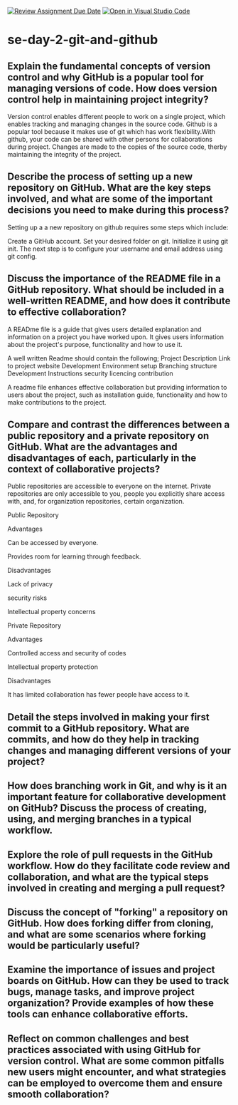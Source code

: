[![Review Assignment Due Date](https://classroom.github.com/assets/deadline-readme-button-22041afd0340ce965d47ae6ef1cefeee28c7c493a6346c4f15d667ab976d596c.svg)](https://classroom.github.com/a/8wgCKhpZ)
[![Open in Visual Studio Code](https://classroom.github.com/assets/open-in-vscode-2e0aaae1b6195c2367325f4f02e2d04e9abb55f0b24a779b69b11b9e10269abc.svg)](https://classroom.github.com/online_ide?assignment_repo_id=15707616&assignment_repo_type=AssignmentRepo)
# se-day-2-git-and-github
## Explain the fundamental concepts of version control and why GitHub is a popular tool for managing versions of code. How does version control help in maintaining project integrity?

Version control enables different people to work on a single project, which enables tracking and managing changes in the source code. Github is a popular tool because it makes use of git which has work flexibility.With github, your code can be shared with other persons for collaborations during project. Changes are made to the copies of the source code, therby maintaining the integrity of the project.

## Describe the process of setting up a new repository on GitHub. What are the key steps involved, and what are some of the important decisions you need to make during this process?

Setting up a a new repository on github requires some steps which include:

Create a GitHub account.
Set your desired folder on git.
Initialize it using git init.
The next step is to configure your username and email address using git config.

## Discuss the importance of the README file in a GitHub repository. What should be included in a well-written README, and how does it contribute to effective collaboration?

A READme file is a guide that gives users detailed explanation and information on a project you have worked upon. It gives users information about the project's purpose, functionality and how to use it.

A well written Readme should contain the following;
Project Description 
Link to project website
Development Environment setup
Branching structure 
Development Instructions 
security 
licencing 
contribution 

A readme file enhances effective collaboration but providing information to users about the project, such as installation guide, functionality and how to make contributions to the project.


## Compare and contrast the differences between a public repository and a private repository on GitHub. What are the advantages and disadvantages of each, particularly in the context of collaborative projects?

Public repositories are accessible
to everyone on the internet.
Private repositories are only accessible to you, people you explicitly share access with, and, for organization repositories, certain organization.

Public Repository 

Advantages 

Can be accessed by everyone. 

Provides room for learning through feedback.

Disadvantages 

Lack of privacy 

security risks

Intellectual property concerns

Private Repository 

Advantages

Controlled access and security of codes

Intellectual property protection 

Disadvantages 

It has limited collaboration has fewer people have access to it.


## Detail the steps involved in making your first commit to a GitHub repository. What are commits, and how do they help in tracking changes and managing different versions of your project?

## How does branching work in Git, and why is it an important feature for collaborative development on GitHub? Discuss the process of creating, using, and merging branches in a typical workflow.

## Explore the role of pull requests in the GitHub workflow. How do they facilitate code review and collaboration, and what are the typical steps involved in creating and merging a pull request?

## Discuss the concept of "forking" a repository on GitHub. How does forking differ from cloning, and what are some scenarios where forking would be particularly useful?

## Examine the importance of issues and project boards on GitHub. How can they be used to track bugs, manage tasks, and improve project organization? Provide examples of how these tools can enhance collaborative efforts.

## Reflect on common challenges and best practices associated with using GitHub for version control. What are some common pitfalls new users might encounter, and what strategies can be employed to overcome them and ensure smooth collaboration?
